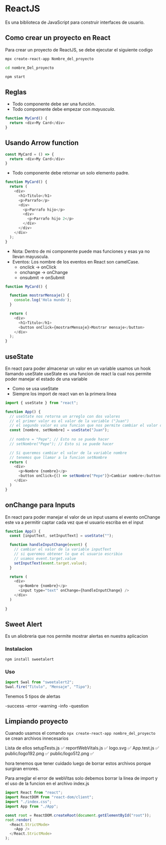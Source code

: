 # ReactJS

Es una biblioteca de JavaScript para construir interfaces de usuario.

## Como crear un proyecto en React

Para crear un proyecto de ReactJS, se debe ejecutar el siguiente codigo
```bash
mpx create-react-app Nombre_del_proyecto

```
```bash
cd nombre_Del_proyecto
```
```bash
npm start
```

## Reglas

- Todo componente debe ser una función.
- Todo compomente debe empezar con *mayuscula*.
```js
function MyCard() {
  return <div>My Card</div>
}
```
## Usando Arrow function
```js
const MyCard = () => {
  return <div>My Card</div>
}
```

- Todo componente debe retornar un solo elemento padre.
```js
function MyCard() {
  return (
    <div>
      <h1>Titulo</h1>
      <p>Parrafo</p>
      <div>
        <p>Parrafo hijo</p>
        <div>
          <p>Parrafo hijo 2</p>
        </div>
      </div>
    </div>
  );
}
```
- Nota: Dentro de mi componente puede mas funciones y esas ya no llevan mayuscula.
- Eventos: Los nombre de los eventos en React son camelCase.
  - onclick -> onClick
  - onchange -> onChange
  - onsubmit -> onSubmit
```js
function MyCard() {

  function mostrarMensaje() {
    console.log('Hola mundo');
  }

  return (
    <div>
      <h1>Titulo</h1>
      <button onClick={mostrarMensaje}>Mostrar mensaje</button>
    </div>
  );
}
```

## useState

En react para poder almacenar un valor en un variable usamos un hook llamando useState useState es una funcion de react la cual nos permite poder manejar el estado de una variable

* Como se usa useState
* Siempre los import de react van en la primera linea
```js
import { useState } from "react";

function App() {
  // useState nos retorna un arreglo con dos valores
  // el primer valor es el valor de la variable ("Juan")
  // el segundo valor es una funcion que nos permite cambiar el valor de la variable
  const [nombre, setNombre] = useState("Juan");
  
  // nombre = "Pepe"; // Esto no se puede hacer
  // setNombre("Pepe"); // Esto si se puede hacer

  // Si queremos cambiar el valor de la variable nombre
  // tenemos que llamar a la funcion setNombre
  return (
    <div>
      <p>Nombre {nombre}</p>
      <button onClick={() => setNombre("Pepe")}>Cambiar nombre</button>
    </div>
  )
}
```
## onChange para Inputs
En react para poder manejar el valor de un input usams el evento onChange este va a permitir captar cada vez que el usuario escriba en el input

```js
function App() {
  const [inputText, setInputText] = useState("");

  function handleInputChange(event) {
    // cambiar el valor de la variable inputText
    // si queremos obtener lo que el usuario escribio
    // usamos event.target.value
    setInputText(event.target.value);
  }

  return (
    <div>
      <p>Nombre {nombre}</p>
      <input type="text" onChange={handleInputChange} />
    </div>
  )
  
}
```

## Sweet Alert
Es un aliobreria que nos permite mostrar alertas en nuestra aplicacion

### Instalacion
```bash
npm install sweetalert
```

### Uso
```js
import Swal from "sweetalert2";
Swal.fire("Titulo", "Mensaje", "Tipo");
```
Tenemos 5 tipos de alertas

-success
-error
-warning
-info
-question

## Limpiando proyecto

Cuanado usamos el comando  `npx create-react-app nombre_del_proyecto`
se crean archivos innecesarios

Lista de ellos
setupTests.js ✅
reportWebVitals.js ✅
logo.svg ✅
App.test.js ✅
public/logo192.png ✅
public/logo512.png ✅

hora tenemos que tener cuidado luego de borrar estos archivos porque surgiran errores.

Para arreglar el error de webVitas solo debemos borrar la linea de import y el uso de la funcion en el archivo index.js
```js
import React from "react";
import ReactDOM from "react-dom/client";
import "./index.css";
import App from "./App";

const root = ReactDOM.createRoot(document.getElementById("root"));
root.render(
  <React.StrictMode>
    <App />
  </React.StrictMode>
);
```